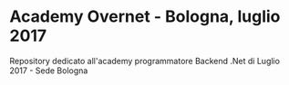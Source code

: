 # Academy Overnet - Bologna, luglio 2017
Repository dedicato all'academy programmatore Backend .Net di Luglio 2017 - Sede Bologna
